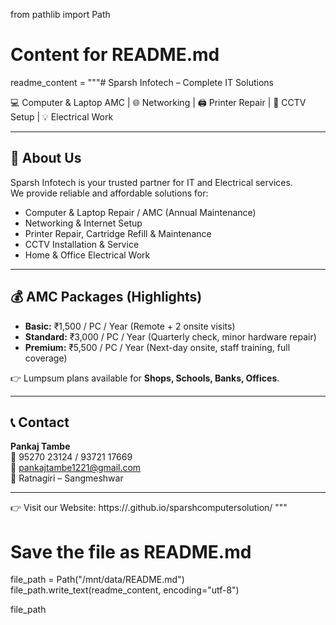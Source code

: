 from pathlib import Path

# Content for README.md
readme_content = """# Sparsh Infotech – Complete IT Solutions

💻 Computer & Laptop AMC | 🌐 Networking | 🖨️ Printer Repair | 🎥 CCTV Setup | 💡 Electrical Work

---

## 📢 About Us
Sparsh Infotech is your trusted partner for IT and Electrical services.  
We provide reliable and affordable solutions for:  
- Computer & Laptop Repair / AMC (Annual Maintenance)  
- Networking & Internet Setup  
- Printer Repair, Cartridge Refill & Maintenance  
- CCTV Installation & Service  
- Home & Office Electrical Work  

---

## 💰 AMC Packages (Highlights)
- **Basic:** ₹1,500 / PC / Year (Remote + 2 onsite visits)  
- **Standard:** ₹3,000 / PC / Year (Quarterly check, minor hardware repair)  
- **Premium:** ₹5,500 / PC / Year (Next-day onsite, staff training, full coverage)  

👉 Lumpsum plans available for **Shops, Schools, Banks, Offices**.  

---

## 📞 Contact
**Pankaj Tambe**  
📱 95270 23124 / 93721 17669  
📧 [pankajtambe1221@gmail.com](mailto:pankajtambe1221@gmail.com)  
📍 Ratnagiri – Sangmeshwar  

---

👉 Visit our Website: https://<your-username>.github.io/sparshcomputersolution/
"""

# Save the file as README.md
file_path = Path("/mnt/data/README.md")
file_path.write_text(readme_content, encoding="utf-8")

file_path
